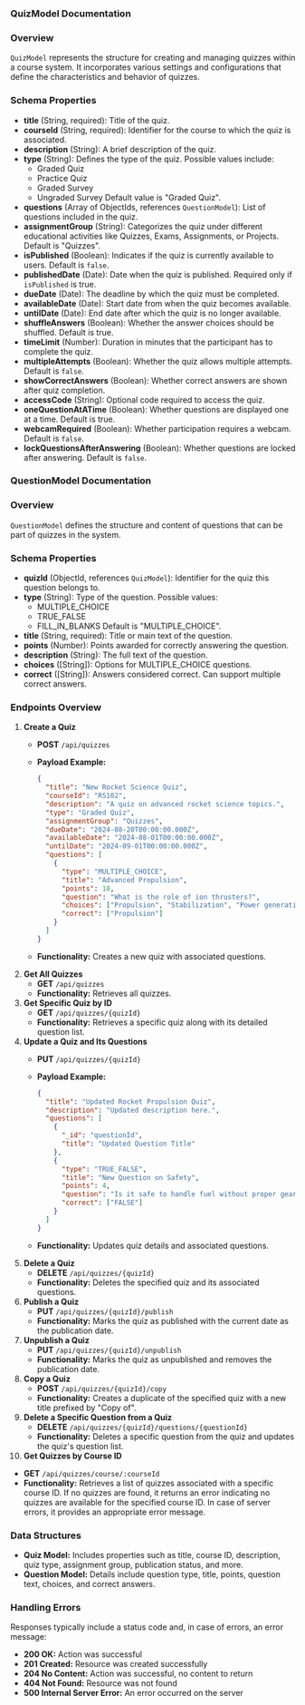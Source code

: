 ### QuizModel Documentation

### Overview

`QuizModel` represents the structure for creating and managing quizzes within a course system. It incorporates various settings and configurations that define the characteristics and behavior of quizzes.

### Schema Properties

- **title** (String, required): Title of the quiz.
- **courseId** (String, required): Identifier for the course to which the quiz is associated.
- **description** (String): A brief description of the quiz.
- **type** (String): Defines the type of the quiz. Possible values include:
    - Graded Quiz
    - Practice Quiz
    - Graded Survey
    - Ungraded Survey
    Default value is "Graded Quiz".
- **questions** (Array of ObjectIds, references `QuestionModel`): List of questions included in the quiz.
- **assignmentGroup** (String): Categorizes the quiz under different educational activities like Quizzes, Exams, Assignments, or Projects. Default is "Quizzes".
- **isPublished** (Boolean): Indicates if the quiz is currently available to users. Default is `false`.
- **publishedDate** (Date): Date when the quiz is published. Required only if `isPublished` is true.
- **dueDate** (Date): The deadline by which the quiz must be completed.
- **availableDate** (Date): Start date from when the quiz becomes available.
- **untilDate** (Date): End date after which the quiz is no longer available.
- **shuffleAnswers** (Boolean): Whether the answer choices should be shuffled. Default is true.
- **timeLimit** (Number): Duration in minutes that the participant has to complete the quiz.
- **multipleAttempts** (Boolean): Whether the quiz allows multiple attempts. Default is `false`.
- **showCorrectAnswers** (Boolean): Whether correct answers are shown after quiz completion.
- **accessCode** (String): Optional code required to access the quiz.
- **oneQuestionAtATime** (Boolean): Whether questions are displayed one at a time. Default is true.
- **webcamRequired** (Boolean): Whether participation requires a webcam. Default is `false`.
- **lockQuestionsAfterAnswering** (Boolean): Whether questions are locked after answering. Default is `false`.

### QuestionModel Documentation

### Overview

`QuestionModel` defines the structure and content of questions that can be part of quizzes in the system.

### Schema Properties

- **quizId** (ObjectId, references `QuizModel`): Identifier for the quiz this question belongs to.
- **type** (String): Type of the question. Possible values:
    - MULTIPLE_CHOICE
    - TRUE_FALSE
    - FILL_IN_BLANKS
    Default is "MULTIPLE_CHOICE".
- **title** (String, required): Title or main text of the question.
- **points** (Number): Points awarded for correctly answering the question.
- **description** (String): The full text of the question.
- **choices** ([String]): Options for MULTIPLE_CHOICE questions.
- **correct** ([String]): Answers considered correct. Can support multiple correct answers.


### Endpoints Overview

1. **Create a Quiz**
    - **POST** `/api/quizzes`
    - **Payload Example:**
        
        ```json
        {
          "title": "New Rocket Science Quiz",
          "courseId": "RS102",
          "description": "A quiz on advanced rocket science topics.",
          "type": "Graded Quiz",
          "assignmentGroup": "Quizzes",
          "dueDate": "2024-08-20T00:00:00.000Z",
          "availableDate": "2024-08-01T00:00:00.000Z",
          "untilDate": "2024-09-01T00:00:00.000Z",
          "questions": [
            {
              "type": "MULTIPLE_CHOICE",
              "title": "Advanced Propulsion",
              "points": 10,
              "question": "What is the role of ion thrusters?",
              "choices": ["Propulsion", "Stabilization", "Power generation", "Communication"],
              "correct": ["Propulsion"]
            }
          ]
        }
        
        ```
        
    - **Functionality:** Creates a new quiz with associated questions.
2. **Get All Quizzes**
    - **GET** `/api/quizzes`
    - **Functionality:** Retrieves all quizzes.
3. **Get Specific Quiz by ID**
    - **GET** `/api/quizzes/{quizId}`
    - **Functionality:** Retrieves a specific quiz along with its detailed question list.
4. **Update a Quiz and Its Questions**
    - **PUT** `/api/quizzes/{quizId}`
    - **Payload Example:**
        
        ```json
        {
          "title": "Updated Rocket Propulsion Quiz",
          "description": "Updated description here.",
          "questions": [
            {
              "_id": "questionId",
              "title": "Updated Question Title"
            },
            {
              "type": "TRUE_FALSE",
              "title": "New Question on Safety",
              "points": 4,
              "question": "Is it safe to handle fuel without proper gear?",
              "correct": ["FALSE"]
            }
          ]
        }
        
        ```
        
    - **Functionality:** Updates quiz details and associated questions.
5. **Delete a Quiz**
    - **DELETE** `/api/quizzes/{quizId}`
    - **Functionality:** Deletes the specified quiz and its associated questions.
6. **Publish a Quiz**
    - **PUT** `/api/quizzes/{quizId}/publish`
    - **Functionality:** Marks the quiz as published with the current date as the publication date.
7. **Unpublish a Quiz**
    - **PUT** `/api/quizzes/{quizId}/unpublish`
    - **Functionality:** Marks the quiz as unpublished and removes the publication date.
8. **Copy a Quiz**
    - **POST** `/api/quizzes/{quizId}/copy`
    - **Functionality:** Creates a duplicate of the specified quiz with a new title prefixed by "Copy of".
9. **Delete a Specific Question from a Quiz**
    - **DELETE** `/api/quizzes/{quizId}/questions/{questionId}`
    - **Functionality:** Deletes a specific question from the quiz and updates the quiz's question list.
10. **Get Quizzes by Course ID**
- **GET** `/api/quizzes/course/:courseId`
- **Functionality:** Retrieves a list of quizzes associated with a specific course ID. If no quizzes are found, it returns an error indicating no quizzes are available for the specified course ID. In case of server errors, it provides an appropriate error message.

### Data Structures

- **Quiz Model:** Includes properties such as title, course ID, description, quiz type, assignment group, publication status, and more.
- **Question Model:** Details include question type, title, points, question text, choices, and correct answers.

### Handling Errors

Responses typically include a status code and, in case of errors, an error message:

- **200 OK:** Action was successful
- **201 Created:** Resource was created successfully
- **204 No Content:** Action was successful, no content to return
- **404 Not Found:** Resource was not found
- **500 Internal Server Error:** An error occurred on the server

